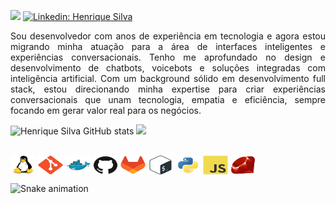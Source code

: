  
<a href = "mailto:miguel_reis08@protonmail.com"><img src="https://img.shields.io/badge/ProtonMail-8B89CC?style=for-the-badge&logo=protonmail&logoColor=white" target="_blank"></a>
[![Linkedin: Henrique Silva](https://img.shields.io/badge/-Henrique%20Silva-blue?style=flat-square&logo=Linkedin&logoColor=white&link=https://www.linkedin.com/in/henriquesilvadev/)](https://www.linkedin.com/in/henriquesilvadev/)

<p style="text-align: justify">
 Sou desenvolvedor com anos de experiência em tecnologia e agora estou migrando minha atuação para a área de interfaces inteligentes e experiências conversacionais. Tenho me aprofundado no design e desenvolvimento de chatbots, voicebots e soluções integradas com inteligência artificial. Com um background sólido em desenvolvimento full stack, estou direcionando minha expertise para criar experiências conversacionais que unam tecnologia, empatia e eficiência, sempre focando em gerar valor real para os negócios. 
</p>

![Henrique Silva GitHub stats](https://github-readme-stats.vercel.app/api?username=henriquehsilva&show_icons=true&theme=meko)
<img height="180em" src="https://github-readme-stats-git-masterrstaa-rickstaa.vercel.app/api/top-langs/?username=henriquehsilva&layout=compact&langs_count=7&theme=meko"/>

  
<div style="display: inline_block"><br>
  <img align="center" alt="MReis-Linux" height="30" width="40" src="https://raw.githubusercontent.com/devicons/devicon/master/icons/linux/linux-original.svg">
  <img align="center" alt="MReis-Git" height="30" width="40" src="https://raw.githubusercontent.com/devicons/devicon/master/icons/git/git-original.svg">
  <img align="center" alt="MReis-Docker" height="30" width="40" src="https://raw.githubusercontent.com/devicons/devicon/master/icons/docker/docker-original.svg">
  <img align="center" alt="MReis-GitHub" height="30" width="40" src="https://raw.githubusercontent.com/devicons/devicon/master/icons/github/github-original.svg">
  <img align="center" alt="MReis-GitLab" height="30" width="40" src="https://raw.githubusercontent.com/devicons/devicon/master/icons/gitlab/gitlab-original.svg">
  <img align="center" alt="MReis-Bash" height="30" width="40" src="https://raw.githubusercontent.com/devicons/devicon/master/icons/bash/bash-original.svg">
  <img align="center" alt="MReis-Python" height="30" width="40" src="https://raw.githubusercontent.com/devicons/devicon/master/icons/python/python-original.svg">
  <img align="center" alt="MReis-Go" height="30" width="40" src="https://raw.githubusercontent.com/devicons/devicon/master/icons/javascript/javascript-original.svg">
   <img align="center" alt="MReis-Go" height="30" width="40" src="https://raw.githubusercontent.com/devicons/devicon/master/icons/ruby/ruby-original.svg">
</div>


![Snake animation](https://github.com/danielbped/danielbped/blob/output/github-contribution-grid-snake.svg)
